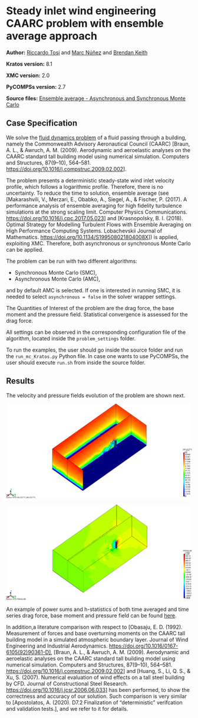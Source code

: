 # Steady inlet wind engineering CAARC problem with ensemble average approach

**Author:** [Riccardo Tosi](https://github.com/riccardotosi) and [Marc Núñez](https://github.com/marcnunezc) and [Brendan Keith](https://brendankeith.github.io/)

**Kratos version:** 8.1

**XMC version:** 2.0

**PyCOMPSs version:** 2.7

**Source files:** [Ensemble average - Asynchronous and Synchronous Monte Carlo](source)

## Case Specification
We solve the [fluid dynamics problem](https://github.com/KratosMultiphysics/Kratos/tree/master/applications/FluidDynamicsApplication) of a fluid passing through a building, namely the Commonwealth Advisory Aeronautical Council (CAARC) [Braun, A. L., & Awruch, A. M. (2009). Aerodynamic and aeroelastic analyses on the CAARC standard tall building model using numerical simulation. Computers and Structures, 87(9–10), 564–581. https://doi.org/10.1016/j.compstruc.2009.02.002].

The problem presents a deterministic steady-state wind inlet velocity profile, which follows a logarithmic profile. Therefore, there is no uncertainty. To reduce the time to solution, ensemble average (see [Makarashvili, V., Merzari, E., Obabko, A., Siegel, A., & Fischer, P. (2017). A performance analysis of ensemble averaging for high fidelity turbulence simulations at the strong scaling limit. Computer Physics Communications. https://doi.org/10.1016/j.cpc.2017.05.023] and [Krasnopolsky, B. I. (2018). Optimal Strategy for Modelling Turbulent Flows with Ensemble Averaging on High Performance Computing Systems. Lobachevskii Journal of Mathematics. https://doi.org/10.1134/S199508021804008X]) is applied, exploiting XMC. Therefore, both asynchronous or synchronous Monte Carlo can be applied.

The problem can be run with two different algorithms:

* Synchronous Monte Carlo (SMC),
* Asynchronous Monte Carlo (AMC),

and by default AMC is selected. If one is interested in running SMC, it is needed to select `asynchronous = false` in the solver wrapper settings.

The Quantities of Interest of the problem are the drag force, the base moment and the pressure field. Statistical convergence is assessed for the drag force.

All settings can be observed in the corresponding configuration file of the algorithm, located inside the `problem_settings` folder.

To run the examples, the user should go inside the source folder and run the `run_mc_Kratos.py` Python file. In case one wants to use PyCOMPSs, the user should execute `run.sh` from inside the source folder.

## Results

The velocity and pressure fields evolution of the problem are shown next.
<p align="center">
  <img src="data/velocity.gif" alt="velocity" style="width: 600px;"/>
</p>
<p align="center">
  <img src="data/pressure.gif" alt="pressure" style="width: 600px;"/>
</p>

An example of power sums and h-statistics of both time averaged and time series drag force, base moment and pressure field can be found [here](source/power_sums_outputs).

In addition,a literature comparison with respect to [Obasaju, E. D. (1992). Measurement of forces and base overturning moments on the CAARC tall building model in a simulated atmospheric boundary layer. Journal of Wind Engineering and Industrial Aerodynamics. https://doi.org/10.1016/0167-6105(92)90361-D], [Braun, A. L., & Awruch, A. M. (2009). Aerodynamic and aeroelastic analyses on the CAARC standard tall building model using numerical simulation. Computers and Structures, 87(9–10), 564–581. https://doi.org/10.1016/j.compstruc.2009.02.002] and [Huang, S., Li, Q. S., & Xu, S. (2007). Numerical evaluation of wind effects on a tall steel building by CFD. Journal of Constructional Steel Research. https://doi.org/10.1016/j.jcsr.2006.06.033] has been performed, to show the correctness and accuracy of our solution. Such comparison is very similar to [Apostolatos, A. (2020). D7.2 Finalization of “deterministic” verifcation and validation tests.], and we refer to it for details.
